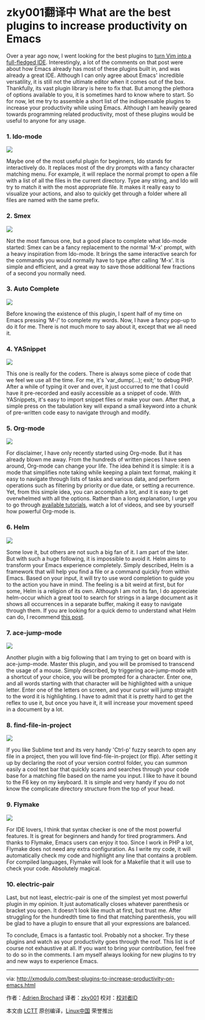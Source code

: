 zky001翻译中
What are the best plugins to increase productivity on Emacs
================================================================================
Over a year ago now, I went looking for the best plugins to [turn Vim into a full-fledged IDE][1]. Interestingly, a lot of the comments on that post were about how Emacs already has most of these plugins built in, and was already a great IDE. Although I can only agree about Emacs' incredible versatility, it is still not the ultimate editor when it comes out of the box. Thankfully, its vast plugin library is here to fix that. But among the plethora of options available to you, it is sometimes hard to know where to start. So for now, let me try to assemble a short list of the indispensable plugins to increase your productivity while using Emacs. Although I am heavily geared towards programming related productivity, most of these plugins would be useful to anyone for any usage.

### 1. Ido-mode ###

![](https://c2.staticflickr.com/6/5718/23311895573_c1fb34337c_c.jpg)

Maybe one of the most useful plugin for beginners, Ido stands for interactively do. It replaces most of the dry prompts with a fancy character matching menu. For example, it will replace the normal prompt to open a file with a list of all the files in the current directory. Type any string, and Ido will try to match it with the most appropriate file. It makes it really easy to visualize your actions, and also to quickly get through a folder where all files are named with the same prefix.

### 2. Smex ###

![](https://c2.staticflickr.com/2/1517/23310442314_2a22a60c34_c.jpg)

Not the most famous one, but a good place to complete what Ido-mode started: Smex can be a fancy replacement to the normal 'M-x' prompt, with a heavy inspiration from Ido-mode. It brings the same interactive search for the commands you would normally have to type after calling 'M-x'. It is simple and efficient, and a great way to save those additional few fractions of a second you normally need.

### 3. Auto Complete ###

![](https://c2.staticflickr.com/6/5794/23643004900_3042f77952_c.jpg)

Before knowing the existence of this plugin, I spent half of my time on Emacs pressing ‘M-/’ to complete my words. Now, I have a fancy pop-up to do it for me. There is not much more to say about it, except that we all need it.

### 4. YASnippet ###

![](https://c2.staticflickr.com/2/1688/23830403072_0d8df6ef4c_b.jpg)

This one is really for the coders. There is always some piece of code that we feel we use all the time. For me, it's 'var_dump(...); exit;' to debug PHP. After a while of typing it over and over, it just occurred to me that I could have it pre-recorded and easily accessible as a snippet of code. With YASnippets, it's easy to import snippet files or make your own. After that, a simple press on the tabulation key will expand a small keyword into a chunk of pre-written code easy to navigate through and modify.

### 5. Org-mode ###

![](https://c2.staticflickr.com/6/5687/23570808789_d683c949e4.jpg)

For disclaimer, I have only recently started using Org-mode. But it has already blown me away. From the hundreds of written pieces I have seen around, Org-mode can change your life. The idea behind it is simple: it is a mode that simplifies note taking while keeping a plain text format, making it easy to navigate through lists of tasks and various data, and perform operations such as filtering by priority or due date, or setting a recurrence. Yet, from this simple idea, you can accomplish a lot, and it is easy to get overwhelmed with all the options. Rather than a long explanation, I urge you to go through [available tutorials][2], watch a lot of videos, and see by yourself how powerful Org-mode is.

### 6. Helm ###

![](https://c2.staticflickr.com/2/1489/23310442334_5e6db22b79_c.jpg)

Some love it, but others are not such a big fan of it. I am part of the later. But with such a huge following, it is impossible to avoid it. Helm aims to transform your Emacs experience completely. Simply described, Helm is a framework that will help you find a file or a command quickly from within Emacs. Based on your input, it will try to use word completion to guide you to the action you have in mind. The feeling is a bit weird at first, but for some, Helm is a religion of its own. Although I am not its fan, I do appreciate helm-occur which a great tool to search for strings in a large document as it shows all occurrences in a separate buffer, making it easy to navigate through them. If you are looking for a quick demo to understand what Helm can do, I recommend [this post][3].

### 7. ace-jump-mode ###

![](https://c2.staticflickr.com/2/1710/23856168871_6df1faa565_c.jpg)

Another plugin with a big following that I am trying to get on board with is ace-jump-mode. Master this plugin, and you will be promised to transcend the usage of a mouse. Simply described, by triggering ace-jump-mode with a shortcut of your choice, you will be prompted for a character. Enter one, and all words starting with that character will be highlighted with a unique letter. Enter one of the letters on screen, and your cursor will jump straight to the word it is highlighting. I have to admit that it is pretty hard to get the reflex to use it, but once you have it, it will increase your movement speed in a document by a lot.

### 8. find-file-in-project ###

![](https://c2.staticflickr.com/2/1492/23570808809_96ec8454a9_c.jpg)

If you like Sublime text and its very handy 'Ctrl-p' fuzzy search to open any file in a project, then you will love find-file-in-project (or ffip). After setting it up by declaring the root of your version control folder, you can summon easily a cool text bar that quickly scans and searches through your code base for a matching file based on the name you input. I like to have it bound to the F6 key on my keyboard. It is simple and very handy if you do not know the complicate directory structure from the top of your head.

### 9. Flymake ###

![](https://c2.staticflickr.com/6/5708/23310442354_cbba657ed3.jpg)

For IDE lovers, I think that syntax checker is one of the most powerful features. It is great for beginners and handy for tired programmers. And thanks to Flymake, Emacs users can enjoy it too. Since I work in PHP a lot, Flymake does not need any extra configuration. As I write my code, it will automatically check my code and highlight any line that contains a problem. For compiled languages, Flymake will look for a Makefile that it will use to check your code. Absolutely magical.

### 10. electric-pair ###

Last, but not least, electric-pair is one of the simplest yet most powerful plugin in my opinion. It just automatically closes whatever parenthesis or bracket you open. It doesn't look like much at first, but trust me. After struggling for the hundredth time to find that matching parenthesis, you will be glad to have a plugin to ensure that all your expressions are balanced.

To conclude, Emacs is a fantastic tool. Probably not a shocker. Try these plugins and watch as your productivity goes through the roof. This list is of course not exhaustive at all. If you want to bring your contribution, feel free to do so in the comments. I am myself always looking for new plugins to try and new ways to experience Emacs.

--------------------------------------------------------------------------------

via: http://xmodulo.com/best-plugins-to-increase-productivity-on-emacs.html

作者：[Adrien Brochard][a]
译者：[zky001](https://github.com/zky001)
校对：[校对者ID](https://github.com/校对者ID)

本文由 [LCTT](https://github.com/LCTT/TranslateProject) 原创编译，[Linux中国](https://linux.cn/) 荣誉推出

[a]:http://xmodulo.com/author/adrien
[1]:http://xmodulo.com/turn-vim-full-fledged-ide.html
[2]:http://orgmode.org/worg/org-tutorials/
[3]:http://tuhdo.github.io/helm-intro.html
